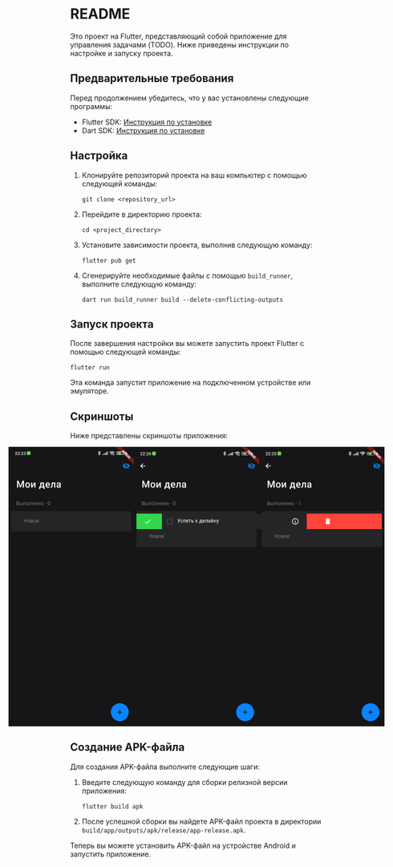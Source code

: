 # README

Это проект на Flutter, представляющий собой приложение для управления задачами (TODO). Ниже приведены инструкции по настройке и запуску проекта.

## Предварительные требования

Перед продолжением убедитесь, что у вас установлены следующие программы:

- Flutter SDK: [Инструкция по установке](https://flutter.dev/docs/get-started/install)
- Dart SDK: [Инструкция по установке](https://dart.dev/get-dart)

## Настройка

1. Клонируйте репозиторий проекта на ваш компьютер с помощью следующей команды:

   ```shell
   git clone <repository_url>
   ```

2. Перейдите в директорию проекта:

   ```shell
   cd <project_directory>
   ```

3. Установите зависимости проекта, выполнив следующую команду:

   ```shell
   flutter pub get
   ```

4. Сгенерируйте необходимые файлы с помощью `build_runner`, выполните следующую команду:

   ```shell
   dart run build_runner build --delete-conflicting-outputs
   ```

## Запуск проекта

После завершения настройки вы можете запустить проект Flutter с помощью следующей команды:

```shell
flutter run
```

Эта команда запустит приложение на подключенном устройстве или эмуляторе.

## Скриншоты

Ниже представлены скриншоты приложения:

<div style="display:flex;justify-content:center">
    <img src="screenshots/1.png" alt="Скриншот 1" width="250" />
    <img src="screenshots/2.png" alt="Скриншот 2" width="250" />
    <img src="screenshots/3.png" alt="Скриншот 3" width="250" />
</div>

## Создание APK-файла

Для создания APK-файла выполните следующие шаги:

1. Введите следующую команду для сборки релизной версии приложения:

   ```shell
   flutter build apk
   ```

2. После успешной сборки вы найдете APK-файл проекта в директории `build/app/outputs/apk/release/app-release.apk`.

Теперь вы можете установить APK-файл на устройстве Android и запустить приложение.